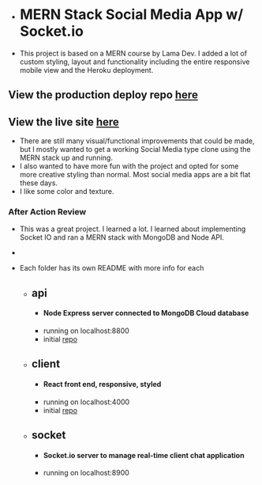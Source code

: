 -   # MERN Stack Social Media App w/ Socket.io
-   This project is based on a MERN course by Lama Dev. I added a lot of custom styling, layout and functionality including the entire responsive mobile view and the Heroku deployment.

## View the production deploy repo [here](https://github.com/kawgh1/mern-social-deploy)

## View the live site [here](https://mern-social-media-react.herokuapp.com)

-   There are still many visual/functional improvements that could be made, but I mostly wanted to get a working Social Media type clone using the MERN stack up and running.
-   I also wanted to have more fun with the project and opted for some more creative styling than normal. Most social media apps are a bit flat these days.
-   I like some color and texture.

### After Action Review

-   This was a great project. I learned a lot. I learned about implementing Socket IO and ran a MERN stack with MongoDB and Node API.
-

-   Each folder has its own README with more info for each

    -   ## api
        -   #### Node Express server connected to MongoDB Cloud database
        -   running on localhost:8800
        -   initial [repo](https://github.com/kawgh1/mern-social-media-rest-api)
    -   ## client
        -   #### React front end, responsive, styled
        -   running on localhost:4000
        -   initial [repo](https://github.com/kawgh1/mern-social-media-react)
    -   ## socket
        -   #### Socket.io server to manage real-time client chat application
        -   running on localhost:8900

